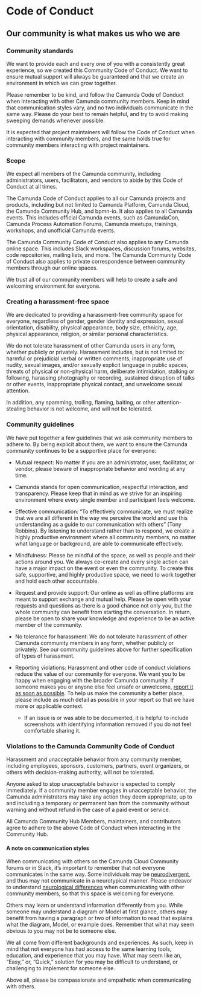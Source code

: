 # Code of Conduct

## Our community is what makes us who we are

### Community standards

We want to provide each and every one of you with a consistently great experience, so we created this Community Code of Conduct. We want to ensure mutual support will always be guaranteed and that we create an environment in which we can grow together.

Please remember to be kind, and follow the Camunda Code of Conduct when interacting with other Camunda community members. Keep in mind that communication styles vary, and no two individuals communicate in the same way. Please do your best to remain helpful, and try to avoid making sweeping demands whenever possible.

It is expected that project maintainers will follow the Code of Conduct when interacting with community members, and the same holds true for community members interacting with project maintainers.

### Scope

We expect all members of the Camunda community, including administrators, users, facilitators, and vendors to abide by this Code of Conduct at all times.

The Camunda Code of Conduct applies to all our Camunda projects and products, including but not limited to Camunda Platform, Camunda Cloud, the Camunda Community Hub, and bpmn-io. It also applies to all Camunda events. This includes official Camunda events, such as CamundaCon, Camunda Process Automation Forums, Camunda meetups, trainings, workshops, and unofficial Camunda events.

The Camunda Community Code of Conduct also applies to any Camunda online space. This includes Slack workspaces, discussion forums, websites, code repositories, mailing lists, and more. The Camunda Community Code of Conduct also applies to private correspondence between community members through our online spaces.

We trust all of our community members will help to create a safe and welcoming environment for everyone.

### Creating a harassment-free space

We are dedicated to providing a harassment-free community space for everyone, regardless of gender, gender identity and expression, sexual orientation, disability, physical appearance, body size, ethnicity, age, physical appearance, religion, or similar personal characteristics.

We do not tolerate harassment of other Camunda users in any form, whether publicly or privately. Harassment includes, but is not limited to: harmful or prejudicial verbal or written comments, inappropriate use of nudity, sexual images, and/or sexually explicit language in public spaces, threats of physical or non-physical harm, deliberate intimidation, stalking or following, harassing photography or recording, sustained disruption of talks or other events, inappropriate physical contact, and unwelcome sexual attention.

In addition, any spamming, trolling, flaming, baiting, or other attention-stealing behavior is not welcome, and will not be tolerated.

### Community guidelines

We have put together a few guidelines that we ask community members to adhere to. By being explicit about them, we want to ensure the Camunda community continues to be a supportive place for everyone:

* Mutual respect: No matter if you are an administrator, user, facilitator, or vendor, please beware of inappropriate behavior and wording at any time.
* Camunda stands for open communication, respectful interaction, and transparency. Please keep that in mind as we strive for an inspiring environment where every single member and participant feels welcome.
* Effective communication: “To effectively communicate, we must realize that we are all different in the way we perceive the world and use this understanding as a guide to our communication with others” (Tony Robbins). By listening to understand rather than to respond, we create a highly productive environment where all community members, no matter what language or background, are able to communicate effectively.
* Mindfulness: Please be mindful of the space, as well as people and their actions around you. We always co-create and every single action can have a major impact on the event or even the community. To create this safe, supportive, and highly productive space, we need to work together and hold each other accountable.
* Request and provide support: Our online as well as offline platforms are meant to support exchange and mutual help. Please be open with your requests and questions as there is a good chance not only you, but the whole community can benefit from starting the conversation. In return, please be open to share your knowledge and experience to be an active member of the community.
* No tolerance for harassment: We do not tolerate harassment of other Camunda community members in any form, whether publicly or privately. See our community guidelines above for further specification of types of harassment.

* Reporting violations: Harassment and other code of conduct violations reduce the value of our community for everyone. We want you to be happy when engaging with the broader Camunda community. If someone makes you or anyone else feel unsafe or unwelcome, [report it as soon as possible]. To help us make the community a better place, please include as much detail as possible in your report so that we have more or applicable context. 
  * If an issue is or was able to be documented, it is helpful to include screenshots with identifying information removed if you do not feel comfortable sharing it.

### Violations to the Camunda Community Code of Conduct

Harassment and unacceptable behavior from any community member, including employees, sponsors, customers, partners, event organizers, or others with decision-making authority, will not be tolerated.

Anyone asked to stop unacceptable behavior is expected to comply immediately. If a community member engages in unacceptable behavior, the Camunda administrators may take any action they deem appropriate, up to and including a temporary or permanent ban from the community without warning and without refund in the case of a paid event or service.

All Camunda Community Hub Members, maintainers, and contributors agree to adhere to the above Code of Conduct when interacting in the Community Hub.

#### A note on communication styles

When communicating with others on the Camunda Cloud Community forums or in Slack, it’s important to remember that not everyone communicates in the same way. 
Some individuals may be [neurodivergent](https://autisticuk.org/neurodiversity/), and thus may not communicate in a neurotypical manner. 
Please endeavor to understand [neurological differences](https://www.bbc.co.uk/neurodiversity) when communicating with other community members, so that this space is welcoming for everyone.

Others may learn or understand information differently from you. While someone may understand a diagram or Model at first glance, others may benefit from having a paragraph or two of information to read that explains what the diagram, Model, or example does. 
Remember that what may seem obvious to you may not be to someone else. 

We all come from different backgrounds and experiences. As such, keep in mind that not everyone has had access to the same learning tools, education, and experience that you may have. 
What may seem like an, “Easy,” or, “Quick,” solution for you may be difficult to understand, or challenging to implement for someone else. 

Above all, please be compassionate and empathetic when communicating with others.

[report it as soon as possible]: https://camunda.com/events/code-conduct/reporting-violations/
[neurodivergent]: https://autisticuk.org/neurodiversity/
[neurological differences]: https://www.bbc.co.uk/neurodiversity
